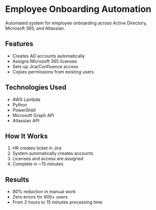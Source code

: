 # Employee Onboarding Automation

Automated system for employee onboarding across Active Directory, Microsoft 365, and Atlassian.

## Features
- Creates AD accounts automatically
- Assigns Microsoft 365 licenses
- Sets up Jira/Confluence access
- Copies permissions from existing users

## Technologies Used
- AWS Lambda
- Python
- PowerShell
- Microsoft Graph API
- Atlassian API

## How It Works
1. HR creates ticket in Jira
2. System automatically creates accounts
3. Licenses and access are assigned
4. Complete in ~15 minutes

## Results
- 80% reduction in manual work
- Zero errors for 600+ users
- From 2 hours to 15 minutes processing time
